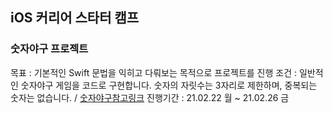## iOS 커리어 스타터 캠프

### 숫자야구 프로젝트 
목표 : 기본적인 Swift 문법을 익히고 다뤄보는 목적으로 프로젝트를 진행
조건 : 일반적인 숫자야구 게임을 코드로 구현합니다. 숫자의 자릿수는 3자리로 제한하며, 중복되는 숫자는 없습니다. / [숫자야구참고링크](https://namu.wiki/w/숫자야구)
진행기간 : 21.02.22 월 ~ 21.02.26 금


